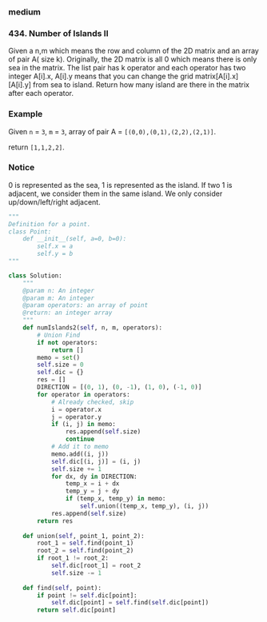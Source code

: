 ### medium

### 434. Number of Islands II

Given a n,m which means the row and column of the 2D matrix and an array of pair A( size k). Originally, the 2D matrix is all 0 which means there is only sea in the matrix. The list pair has k operator and each operator has two integer A[i].x, A[i].y means that you can change the grid matrix[A[i].x][A[i].y] from sea to island. Return how many island are there in the matrix after each operator.

### Example

Given `n` = `3`, `m` = `3`, array of pair A = `[(0,0),(0,1),(2,2),(2,1)]`.

return `[1,1,2,2]`.

### Notice

0 is represented as the sea, 1 is represented as the island. If two 1 is adjacent, we consider them in the same island. We only consider up/down/left/right adjacent.

```python
"""
Definition for a point.
class Point:
    def __init__(self, a=0, b=0):
        self.x = a
        self.y = b
"""

class Solution:
    """
    @param n: An integer
    @param m: An integer
    @param operators: an array of point
    @return: an integer array
    """
    def numIslands2(self, n, m, operators):
        # Union Find
        if not operators:
            return []
        memo = set()
        self.size = 0
        self.dic = {}
        res = []
        DIRECTION = [(0, 1), (0, -1), (1, 0), (-1, 0)]
        for operator in operators:
            # Already checked, skip
            i = operator.x
            j = operator.y
            if (i, j) in memo:
                res.append(self.size)
                continue
            # Add it to memo
            memo.add((i, j))
            self.dic[(i, j)] = (i, j)
            self.size += 1
            for dx, dy in DIRECTION:
                temp_x = i + dx
                temp_y = j + dy
                if (temp_x, temp_y) in memo:
                    self.union((temp_x, temp_y), (i, j))
            res.append(self.size)
        return res
    
    def union(self, point_1, point_2):
        root_1 = self.find(point_1)
        root_2 = self.find(point_2)
        if root_1 != root_2:
            self.dic[root_1] = root_2
            self.size -= 1
    
    def find(self, point):
        if point != self.dic[point]:
            self.dic[point] = self.find(self.dic[point])
        return self.dic[point]
        
        
        
```

